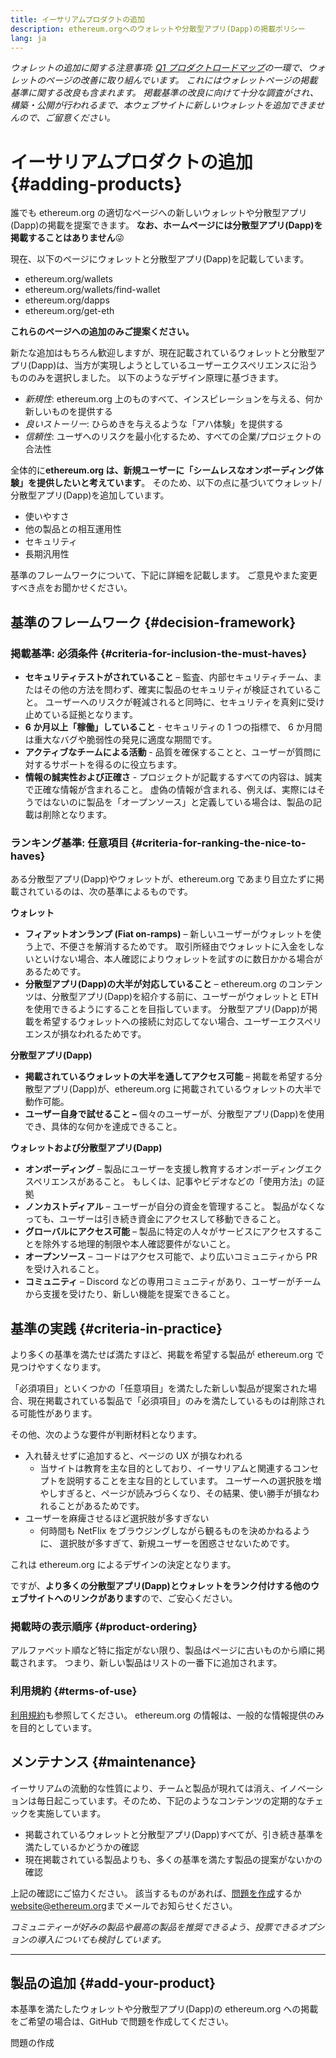 ```yaml
---
title: イーサリアムプロダクトの追加
description: ethereum.orgへのウォレットや分散型アプリ(Dapp)の掲載ポリシー
lang: ja
---
```


_ウォレットの追加に関する注意事項: [Q1 プロダクトロードマップ](https://github.com/ethereum/ethereum-org-website/issues/5105)の一環で、ウォレットのページの改善に取り組んでいます。 これにはウォレットページの掲載基準に関する改良も含まれます。 掲載基準の改良に向けて十分な調査がされ、構築・公開が行われるまで、本ウェブサイトに新しいウォレットを追加できませんので、ご留意ください。_

# イーサリアムプロダクトの追加 {#adding-products}

誰でも ethereum.org の適切なページへの新しいウォレットや分散型アプリ(Dapp)の掲載を提案できます。 **なお、ホームページには分散型アプリ(Dapp)を掲載することはありません**😜

現在、以下のページにウォレットと分散型アプリ(Dapp)を記載しています。

- ethereum.org/wallets
- ethereum.org/wallets/find-wallet
- ethereum.org/dapps
- ethereum.org/get-eth

**これらのページへの追加のみご提案ください。**

新たな追加はもちろん歓迎しますが、現在記載されているウォレットと分散型アプリ(Dapp)は、当方が実現しようとしているユーザーエクスペリエンスに沿うもののみを選択しました。 以下のようなデザイン原理に基づきます。

- _新規性_: ethereum.org 上のものすべて、インスピレーションを与える、何か新しいものを提供する
- _良いストーリー_: ひらめきを与えるような「アハ体験」を提供する
- _信頼性_: ユーザへのリスクを最小化するため、すべての企業/プロジェクトの合法性

全体的に**ethereum.org は、新規ユーザーに「シームレスなオンボーディング体験」を提供したいと考えています**。 そのため、以下の点に基づいてウォレット/分散型アプリ(Dapp)を追加しています。

- 使いやすさ
- 他の製品との相互運用性
- セキュリティ
- 長期汎用性

基準のフレームワークについて、下記に詳細を記載します。 ご意見やまた変更すべき点をお聞かせください。

## 基準のフレームワーク {#decision-framework}

### 掲載基準: 必須条件 {#criteria-for-inclusion-the-must-haves}

- **セキュリティテストがされていること** – 監査、内部セキュリティチーム、またはその他の方法を問わず、確実に製品のセキュリティが検証されていること。 ユーザーへのリスクが軽減されると同時に、セキュリティを真剣に受け止めている証拠となります。
- **6 か月以上「稼働」していること** - セキュリティの 1 つの指標で、 6 か月間は重大なバグや脆弱性の発見に適度な期間です。
- **アクティブなチームによる活動** - 品質を確保することと、ユーザーが質問に対するサポートを得るのに役立ちます。
- **情報の誠実性および正確さ** - プロジェクトが記載するすべての内容は、誠実で正確な情報が含まれること。 虚偽の情報が含まれる、例えば、実際にはそうではないのに製品を「オープンソース」と定義している場合は、製品の記載は削除となります。

### ランキング基準: 任意項目 {#criteria-for-ranking-the-nice-to-haves}

ある分散型アプリ(Dapp)やウォレットが、ethereum.org であまり目立たずに掲載されているのは、次の基準によるものです。

**ウォレット**

- **フィアットオンランプ (Fiat on-ramps)** – 新しいユーザーがウォレットを使う上で、不便さを解消するためです。 取引所経由でウォレットに入金をしないといけない場合、本人確認によりウォレットを試すのに数日かかる場合があるためです。
- **分散型アプリ(Dapp)の大半が対応していること** – ethereum.org のコンテンツは、分散型アプリ(Dapp)を紹介する前に、ユーザーがウォレットと ETH を使用できるようにすることを目指しています。 分散型アプリ(Dapp)が掲載を希望するウォレットへの接続に対応してない場合、ユーザーエクスペリエンスが損なわれるためです。

**分散型アプリ(Dapp)**

- **掲載されているウォレットの大半を通してアクセス可能** – 掲載を希望する分散型アプリ(Dapp)が、ethereum.org に掲載されているウォレットの大半で動作可能。
- **ユーザー自身で試せること –** 個々のユーザーが、分散型アプリ(Dapp)を使用でき、具体的な何かを達成できること。

**ウォレットおよび分散型アプリ(Dapp)**

- **オンボーディング** – 製品にユーザーを支援し教育するオンボーディングエクスペリエンスがあること。 もしくは、記事やビデオなどの「使用方法」の証拠
- **ノンカストディアル** – ユーザーが自分の資金を管理すること。 製品がなくなっても、ユーザーは引き続き資金にアクセスして移動できること。
- **グローバルにアクセス可能** – 製品に特定の人々がサービスにアクセスすることを除外する地理的制限や本人確認要件がないこと。
- **オープンソース** – コードはアクセス可能で、より広いコミュニティから PR を受け入れること。
- **コミュニティ** – Discord などの専用コミュニティがあり、ユーザーがチームから支援を受けたり、新しい機能を提案できること。

## 基準の実践 {#criteria-in-practice}

より多くの基準を満たせば満たすほど、掲載を希望する製品が ethereum.org で見つけやすくなります。

「必須項目」といくつかの「任意項目」を満たした新しい製品が提案された場合、現在掲載されている製品で「必須項目」のみを満たしているものは削除される可能性があります。

その他、次のような要件が判断材料となります。

- 入れ替えせずに追加すると、ページの UX が損なわれる
  - 当サイトは教育を主な目的としており、イーサリアムと関連するコンセプトを説明することを主な目的としています。 ユーザーへの選択肢を増やしすぎると、ページが読みづらくなり、その結果、使い勝手が損なわれることがあるためです。
- ユーザーを麻痺させるほど選択肢が多すぎない
  - 何時間も NetFlix をブラウジングしながら観るものを決めかねるように、 選択肢が多すぎて、新規ユーザーを困惑させないためです。

これは ethereum.org によるデザインの決定となります。

ですが、**より多くの分散型アプリ(Dapp)とウォレットをランク付けする他のウェブサイトへのリンクがあります**ので、ご安心ください。

### 掲載時の表示順序 {#product-ordering}

アルファベット順など特に指定がない限り、製品はページに古いものから順に掲載されます。 つまり、新しい製品はリストの一番下に追加されます。

### 利用規約 {#terms-of-use}

[利用規約](/terms-of-use/)も参照してください。 ethereum.org の情報は、一般的な情報提供のみを目的としています。

## メンテナンス {#maintenance}

イーサリアムの流動的な性質により、チームと製品が現れては消え、イノベーションは毎日起こっています。そのため、下記のようなコンテンツの定期的なチェックを実施しています。

- 掲載されているウォレットと分散型アプリ(Dapp)すべてが、引き続き基準を満たしているかどうかの確認
- 現在掲載されている製品よりも、多くの基準を満たす製品の提案がないかの確認

上記の確認にご協力ください。 該当するものがあれば、[問題を作成](https://github.com/ethereum/ethereum-org-website/issues/new?assignees=&labels=Type%3A+Feature&template=feature_request.md&title=)するか[website@ethereum.org](mailto:website@ethereum.org)までメールでお知らせください。

_コミュニティーが好みの製品や最高の製品を推奨できるよう、投票できるオプションの導入についても検討しています。_

---

## 製品の追加 {#add-your-product}

本基準を満たしたウォレットや分散型アプリ(Dapp)の ethereum.org への掲載をご希望の場合は、GitHub で問題を作成してください。

<ButtonLink to="https://github.com/ethereum/ethereum-org-website/issues/new/choose">
  問題の作成
</ButtonLink>
